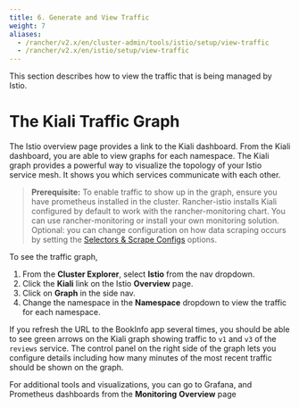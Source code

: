 ```yaml
---
title: 6. Generate and View Traffic
weight: 7
aliases:
  - /rancher/v2.x/en/cluster-admin/tools/istio/setup/view-traffic
  - /rancher/v2.x/en/istio/setup/view-traffic
---
```


This section describes how to view the traffic that is being managed by Istio.

# The Kiali Traffic Graph

The Istio overview page provides a link to the Kiali dashboard. From the Kiali dashboard, you are able to view graphs for each namespace. The Kiali graph provides a powerful way to visualize the topology of your Istio service mesh. It shows you which services communicate with each other.

>**Prerequisite:** To enable traffic to show up in the graph, ensure you have prometheus installed in the cluster. Rancher-istio installs Kiali configured by default to work with the rancher-monitoring chart. You can use rancher-monitoring or install your own monitoring solution. Optional: you can change configuration on how data scraping occurs by setting the [Selectors & Scrape Configs]({{<baseurl>}}/rancher/v2.x/en/istio/setup/enable-istio-in-cluster/#selectors-scrape-configs) options.

To see the traffic graph,

1. From the **Cluster Explorer**, select **Istio** from the nav dropdown.
1. Click the **Kiali** link on the Istio **Overview** page.
1. Click on **Graph** in the side nav.
1. Change the namespace in the **Namespace** dropdown to view the traffic for each namespace. 

If you refresh the URL to the BookInfo app several times, you should be able to see green arrows on the Kiali graph showing traffic to `v1` and `v3` of the `reviews` service. The control panel on the right side of the graph lets you configure details including how many minutes of the most recent traffic should be shown on the graph.

For additional tools and visualizations, you can go to Grafana, and Prometheus dashboards from the **Monitoring** **Overview** page
